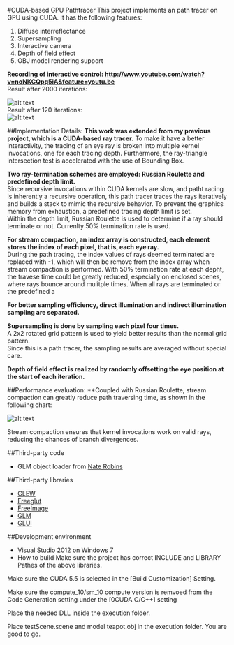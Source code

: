 #CUDA-based GPU Pathtracer
This project implements an path tracer on GPU using CUDA.
It has the following features:
 1. Diffuse interreflectance
 2. Supersampling
 3. Interactive camera
 4. Depth of field effect
 5. OBJ model rendering support  

**Recording of interactive control: http://www.youtube.com/watch?v=noNKCQpq5iA&feature=youtu.be**  
Result after 2000 iterations:  

![alt text](https://raw.github.com/otaku690/Project2-Pathtracer/master/screenshot4.png "Result after 2000 iterations")  
Result after 120 iterations:  
![alt text](https://raw.github.com/otaku690/Project2-Pathtracer/master/screenshot6_120iteration.png "Result after 120 iterations")

##Implementation Details:
 **This work was extended from my previous project, which is a CUDA-based ray tracer.** 
 To make it have a better interactivity, the tracing of an eye ray is broken into 
 multiple kernel invocations, one for each tracing depth.
 Furthermore, the ray-triangle intersection test is accelerated with the use of Bounding Box.
 
 **Two ray-termination schemes are employed: Russian Roulette and predefined depth limit.**  
 Since recursive invocations within CUDA kernels are slow, and patht racing is inherently a recursive operation, this path tracer traces the rays iteratively and builds a stack to mimic the recursive behavior.
 To prevent the graphics memory from exhaustion, a predefined tracing depth limit is set.  
 Within the depth limit, Russian Roulette is used to determine if a ray should terminate or not. Currenlty 50% termination rate is used.
 
 **For stream compaction, an index array is constructed, each element stores the index of each pixel, that is, each eye ray.**  
  During the path tracing, the index values of rays deemed terminated are replaced with -1, which will then be remove from the index array when stream compaction is performed. With 50% termination rate at each depht,
  the travese time could be greatly reduced, especially on enclosed scenes, where rays bounce around mulitple times. When all rays are terminated or the predefined a 
  
 **For better sampling efficiency, direct illumination and indirect illumination sampling are separated.**
 
 **Supersampling is done by sampling each pixel four times.**  
  A 2x2 rotated grid pattern is used to yield better results than the normal grid pattern.  
  Since this is a path tracer, the sampling results are averaged without special care.
 
 **Depth of field effect is realized by randomly offsetting the eye position at the start of each iteration.**
 
##Performance evaluation:
  **Coupled with Russian Roulette, stream compaction can greatly reduce path traversing time, as shown in the following chart:  
  
 ![alt text](https://raw.github.com/otaku690/Project2-Pathtracer/master/screenshot6.png "chart")  
 
Stream compaction ensures that kernel invocations work on valid rays, reducing the chances of branch divergences.

##Third-party code
 * GLM object loader from [Nate Robins](https://user.xmission.com/~nate/tutors.html)

##Third-party libraries
  * [GLEW](http://glew.sourceforge.net/)
  * [Freeglut](http://freeglut.sourceforge.net/)
  * [FreeImage](http://freeimage.sourceforge.net/)
  * [GLM](http://glm.g-truc.net/0.9.4/index.html)  
  * [GLUI](http://glui.sourceforge.net/)
  
##Development environment
* Visual Studio 2012 on Windows 7
* How to build
Make sure the project has correct INCLUDE and LIBRARY Pathes of the above libraries.  

Make sure the CUDA 5.5 is selected in the [Build Customization] Setting.  

Make sure the compute_10/sm_10 compute version is remvoed from the Code Generation setting under the [0CUDA C/C++] setting  

Place the needed DLL inside the execution folder.  

Place testScene.scene and model teapot.obj in the execution folder.
You are good to go.
  